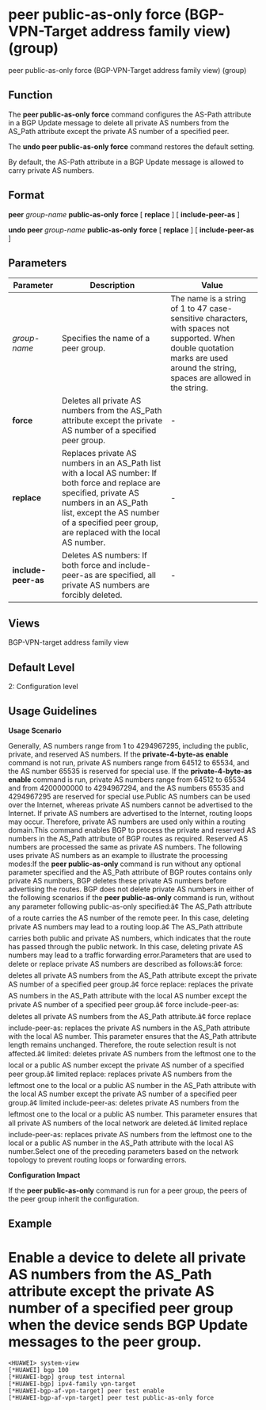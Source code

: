 peer public-as-only force (BGP-VPN-Target address family view) (group)
======================================================================

peer public-as-only force (BGP-VPN-Target address family view) (group)

Function
--------



The **peer public-as-only force** command configures the AS-Path attribute in a BGP Update message to delete all private AS numbers from the AS\_Path attribute except the private AS number of a specified peer.

The **undo peer public-as-only force** command restores the default setting.



By default, the AS-Path attribute in a BGP Update message is allowed to carry private AS numbers.


Format
------

**peer** *group-name* **public-as-only** **force** [ **replace** ] [ **include-peer-as** ]

**undo peer** *group-name* **public-as-only** **force** [ **replace** ] [ **include-peer-as** ]


Parameters
----------

| Parameter | Description | Value |
| --- | --- | --- |
| *group-name* | Specifies the name of a peer group. | The name is a string of 1 to 47 case-sensitive characters, with spaces not supported. When double quotation marks are used around the string, spaces are allowed in the string. |
| **force** | Deletes all private AS numbers from the AS\_Path attribute except the private AS number of a specified peer group. | - |
| **replace** | Replaces private AS numbers in an AS\_Path list with a local AS number:  If both force and replace are specified, private AS numbers in an AS\_Path list, except the AS number of a specified peer group, are replaced with the local AS number. | - |
| **include-peer-as** | Deletes AS numbers:  If both force and include-peer-as are specified, all private AS numbers are forcibly deleted. | - |



Views
-----

BGP-VPN-target address family view


Default Level
-------------

2: Configuration level


Usage Guidelines
----------------

**Usage Scenario**



Generally, AS numbers range from 1 to 4294967295, including the public, private, and reserved AS numbers. If the **private-4-byte-as enable** command is not run, private AS numbers range from 64512 to 65534, and the AS number 65535 is reserved for special use. If the **private-4-byte-as enable** command is run, private AS numbers range from 64512 to 65534 and from 4200000000 to 4294967294, and the AS numbers 65535 and 4294967295 are reserved for special use.Public AS numbers can be used over the Internet, whereas private AS numbers cannot be advertised to the Internet. If private AS numbers are advertised to the Internet, routing loops may occur. Therefore, private AS numbers are used only within a routing domain.This command enables BGP to process the private and reserved AS numbers in the AS\_Path attribute of BGP routes as required. Reserved AS numbers are processed the same as private AS numbers. The following uses private AS numbers as an example to illustrate the processing modes:If the **peer public-as-only** command is run without any optional parameter specified and the AS\_Path attribute of BGP routes contains only private AS numbers, BGP deletes these private AS numbers before advertising the routes. BGP does not delete private AS numbers in either of the following scenarios if the **peer public-as-only** command is run, without any parameter following public-as-only specified:â¢ The AS\_Path attribute of a route carries the AS number of the remote peer. In this case, deleting private AS numbers may lead to a routing loop.â¢ The AS\_Path attribute carries both public and private AS numbers, which indicates that the route has passed through the public network. In this case, deleting private AS numbers may lead to a traffic forwarding error.Parameters that are used to delete or replace private AS numbers are described as follows:â¢ force: deletes all private AS numbers from the AS\_Path attribute except the private AS number of a specified peer group.â¢ force replace: replaces the private AS numbers in the AS\_Path attribute with the local AS number except the private AS number of a specified peer group.â¢ force include-peer-as: deletes all private AS numbers from the AS\_Path attribute.â¢ force replace include-peer-as: replaces the private AS numbers in the AS\_Path attribute with the local AS number. This parameter ensures that the AS\_Path attribute length remains unchanged. Therefore, the route selection result is not affected.â¢ limited: deletes private AS numbers from the leftmost one to the local or a public AS number except the private AS number of a specified peer group.â¢ limited replace: replaces private AS numbers from the leftmost one to the local or a public AS number in the AS\_Path attribute with the local AS number except the private AS number of a specified peer group.â¢ limited include-peer-as: deletes private AS numbers from the leftmost one to the local or a public AS number. This parameter ensures that all private AS numbers of the local network are deleted.â¢ limited replace include-peer-as: replaces private AS numbers from the leftmost one to the local or a public AS number in the AS\_Path attribute with the local AS number.Select one of the preceding parameters based on the network topology to prevent routing loops or forwarding errors.



**Configuration Impact**



If the **peer public-as-only** command is run for a peer group, the peers of the peer group inherit the configuration.




Example
-------

# Enable a device to delete all private AS numbers from the AS\_Path attribute except the private AS number of a specified peer group when the device sends BGP Update messages to the peer group.
```
<HUAWEI> system-view
[*HUAWEI] bgp 100
[*HUAWEI-bgp] group test internal
[*HUAWEI-bgp] ipv4-family vpn-target
[*HUAWEI-bgp-af-vpn-target] peer test enable
[*HUAWEI-bgp-af-vpn-target] peer test public-as-only force

```
